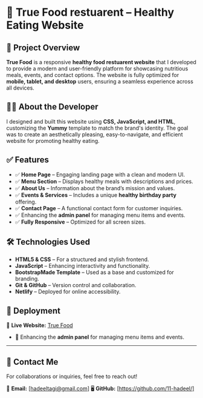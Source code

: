 # 🍏 True Food restuarent – Healthy Eating Website  

## 📌 Project Overview  
**True Food** is a responsive **healthy food restuarent website** that I developed to provide a modern and user-friendly platform for showcasing nutritious meals, events, and contact options. The website is fully optimized for **mobile, tablet, and desktop** users, ensuring a seamless experience across all devices.  

## 👩‍💻 About the Developer  
I designed and built this website using **CSS, JavaScript, and HTML**, customizing the **Yummy** template to match the brand's identity. The goal was to create an aesthetically pleasing, easy-to-navigate, and efficient website for promoting healthy eating.  

## ✅ Features  
- ✅ **Home Page** – Engaging landing page with a clean and modern UI.  
- ✅ **Menu Section** – Displays healthy meals with descriptions and prices.  
- ✅ **About Us** – Information about the brand’s mission and values.  
- ✅ **Events & Services** – Includes a unique **healthy birthday party** offering.  
- ✅ **Contact Page** – A functional contact form for customer inquiries.
- ✅ Enhancing the **admin panel** for managing menu items and events.    
- ✅ **Fully Responsive** – Optimized for all screen sizes.  

## 🛠 Technologies Used  
- **HTML5 & CSS** – For a structured and stylish frontend.  
- **JavaScript** – Enhancing interactivity and functionality.  
- **BootstrapMade Template** – Used as a base and customized for branding.  
- **Git & GitHub** – Version control and collaboration.  
- **Netlify** – Deployed for online accessibility.  

## 🚀 Deployment  
🔗 **Live Website:** [True Food](https://truefoodre.netlify.app/)  

- 🔹 Enhancing the **admin panel** for managing menu items and events.  

---

## 📩 Contact Me
For collaborations or inquiries, feel free to reach out!  

📧 **Email:** [hadeeltagi@gmail.com]
🖥️ **GitHub:** [https://github.com/11-hadeel/]





 
